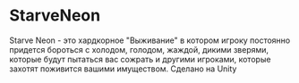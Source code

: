 # StarveNeon
Starve Neon - это хардкорное "Выживание" в котором игроку постоянно придется бороться с холодом, голодом, жаждой, дикими зверями, которые будут пытаться вас сожрать и другими игроками, которые захотят поживится вашими имуществом. Сделано на Unity
